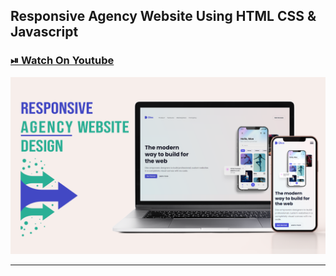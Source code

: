 ## Responsive Agency Website Using HTML CSS & Javascript

### [⏯ Watch On Youtube]()

![thumbnail](thumbnail.png)

----------